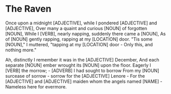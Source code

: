 # The Raven

Once upon a midnight [ADJECTIVE], while I pondered [ADJECTIVE] and [ADJECTIVE],
Over many a quaint and curious [NOUN] of forgotten [NOUN],
While I [VERB], nearly napping, suddenly there came a [NOUN],
As of [NOUN] gently rapping, rapping at my [LOCATION] door.
"Tis some [NOUN]," I muttered, "tapping at my [LOCATION] door -
Only this, and nothing more."

Ah, distinctly I remember it was in the [ADJECTIVE] December,
And each separate [NOUN] ember wrought its [NOUN] upon the floor.
Eagerly I [VERB] the morrow; - [ADVERB] I had sought to borrow
From my [NOUN] surcease of sorrow - sorrow for the [ADJECTIVE] Lenore -
For the [ADJECTIVE] and [ADJECTIVE] maiden whom the angels named [NAME] -
Nameless here for evermore.
